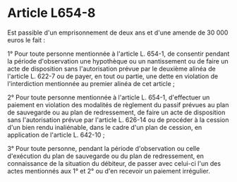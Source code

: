 # Article L654-8

Est passible d'un emprisonnement de deux ans et d'une amende de 30 000 euros le fait :

1° Pour toute personne mentionnée à l'article L. 654-1, de consentir pendant la période d'observation une hypothèque ou un nantissement ou de faire un acte de disposition sans l'autorisation prévue par le deuxième alinéa de l'article L. 622-7 ou de payer, en tout ou partie, une dette en violation de l'interdiction mentionnée au premier alinéa de cet article ;

2° Pour toute personne mentionnée à l'article L. 654-1, d'effectuer un paiement en violation des modalités de règlement du passif prévues au plan de sauvegarde ou au plan de redressement, de faire un acte de disposition sans l'autorisation prévue par l'article L. 626-14 ou de procéder à la cession d'un bien rendu inaliénable, dans le cadre d'un plan de cession, en application de l'article L. 642-10 ;

3° Pour toute personne, pendant la période d'observation ou celle d'exécution du plan de sauvegarde ou du plan de redressement, en connaissance de la situation du débiteur, de passer avec celui-ci l'un des actes mentionnés aux 1° et 2° ou d'en recevoir un paiement irrégulier.
